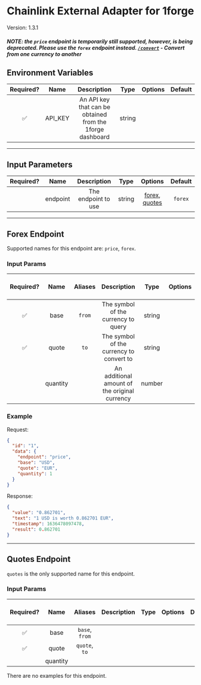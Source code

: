 # Chainlink External Adapter for 1forge

Version: 1.3.1

##### NOTE: the `price` endpoint is temporarily still supported, however, is being deprecated. Please use the `forex` endpoint instead. [`/convert`](https://1forge.com/api#convert) - Convert from one currency to another

## Environment Variables

| Required? |  Name   |                        Description                        |  Type  | Options | Default |
| :-------: | :-----: | :-------------------------------------------------------: | :----: | :-----: | :-----: |
|    ✅     | API_KEY | An API key that can be obtained from the 1forge dashboard | string |         |         |

---

## Input Parameters

| Required? |   Name   |     Description     |  Type  |                       Options                        | Default |
| :-------: | :------: | :-----------------: | :----: | :--------------------------------------------------: | :-----: |
|           | endpoint | The endpoint to use | string | [forex](#forex-endpoint), [quotes](#quotes-endpoint) | `forex` |

---

## Forex Endpoint

Supported names for this endpoint are: `price`, `forex`.

### Input Params

| Required? |   Name   | Aliases |                  Description                  |  Type  | Options | Default | Depends On | Not Valid With |
| :-------: | :------: | :-----: | :-------------------------------------------: | :----: | :-----: | :-----: | :--------: | :------------: |
|    ✅     |   base   | `from`  |      The symbol of the currency to query      | string |         |         |            |                |
|    ✅     |  quote   |  `to`   |   The symbol of the currency to convert to    | string |         |         |            |                |
|           | quantity |         | An additional amount of the original currency | number |         |   `1`   |            |                |

### Example

Request:

```json
{
  "id": "1",
  "data": {
    "endpoint": "price",
    "base": "USD",
    "quote": "EUR",
    "quantity": 1
  }
}
```

Response:

```json
{
  "value": "0.862701",
  "text": "1 USD is worth 0.862701 EUR",
  "timestamp": 1636478097478,
  "result": 0.862701
}
```

---

## Quotes Endpoint

`quotes` is the only supported name for this endpoint.

### Input Params

| Required? |   Name   |    Aliases     | Description | Type | Options | Default | Depends On | Not Valid With |
| :-------: | :------: | :------------: | :---------: | :--: | :-----: | :-----: | :--------: | :------------: |
|    ✅     |   base   | `base`, `from` |             |      |         |         |            |                |
|    ✅     |  quote   | `quote`, `to`  |             |      |         |         |            |                |
|           | quantity |                |             |      |         |         |            |                |

There are no examples for this endpoint.
